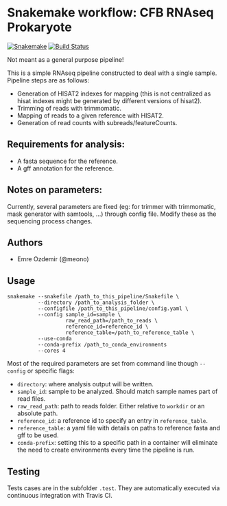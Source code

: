 # Snakemake workflow: CFB RNAseq Prokaryote

[![Snakemake](https://img.shields.io/badge/snakemake-≥5.5.4-brightgreen.svg)](https://snakemake.bitbucket.io)
[![Build Status](https://travis-ci.org/snakemake-workflows/cfb_rnaseq_prokaryote.svg?branch=master)](https://travis-ci.org/snakemake-workflows/cfb_rnaseq_prokaryote)

Not meant as a general purpose pipeline! 

This is a simple RNAseq pipeline constructed to deal with a single sample. Pipeline steps are as follows:
- Generation of HISAT2 indexes for mapping (this is not centralized as hisat indexes might be generated by different versions of hisat2).  
- Trimming of reads with trimmomatic.
- Mapping of reads to a given reference with HISAT2.
- Generation of read counts with subreads/featureCounts.


## Requirements for analysis:

- A fasta sequence for the reference.
- A gff annotation for the reference.
 
## Notes on parameters:

Currently, several parameters are fixed (eg: for trimmer with trimmomatic, mask generator with samtools, ...) through config file. Modify these as the sequencing process changes.
   
## Authors

* Emre Ozdemir (@meono)

## Usage

    snakemake --snakefile /path_to_this_pipeline/Snakefile \
              --directory /path_to_analysis_folder \
              --configfile /path_to_this_pipeline/config.yaml \
              --config sample_id=sample \
                       raw_read_path=/path_to_reads \
                       reference_id=reference_id \
                       reference_table=/path_to_reference_table \
              --use-conda
              --conda-prefix /path_to_conda_environments 
              --cores 4

Most of the required parameters are set from command line though `--config` or specific flags:
 
 - `directory`: where analysis output will be written.
 - `sample_id`: sample to be analyzed. Should match sample names part of read files.
 - `raw_read_path`: path to reads folder. Either relative to `workdir` or an absolute path.
 - `reference_id`: a reference id to specify an entry in `reference_table`.
 - `reference_table`: a yaml file with details on paths to reference fasta and gff to be used.
 - `conda-prefix`: setting this to a specific path in a container will eliminate the need to create environments every time the pipeline is run.   
  

## Testing

Tests cases are in the subfolder `.test`. They are automatically executed via continuous integration with Travis CI.
